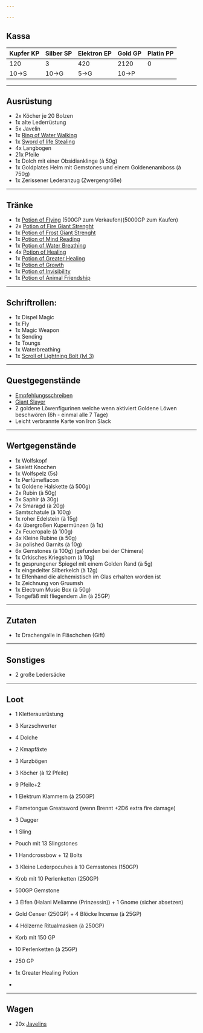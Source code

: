 ```yaml
---

---
```

## Kassa

| Kupfer KP | Silber SP | Elektron EP | Gold GP | Platin PP |
| --------- | --------- | ----------- | ------- | --------- |
| 120       | 3         | 420         | 2120    | 0         |
| 10->S     | 10->G     | 5->G        | 10->P   |           |

---
## Ausrüstung
- 2x Köcher je 20 Bolzen
- 1x alte Lederrüstung
- 5x Javelin
- 1x [Ring of Water Walking](https://www.dndbeyond.com/magic-items/4737-ring-of-water-walking) 
- 1x [Sword of life Stealing](https://www.dndbeyond.com/magic-items/5390-sword-of-life-stealing)
- 4x Langbogen
- 21x Pfeile
- 1x Dolch mit einer Obsidianklinge (à 50g)
- 1x Goldplates Helm mit Gemstones und einem Goldenenamboss (à 750g)
- 1x Zerissener Lederanzug (Zwergengröße)

---
## Tränke
- 1x [Potion of Flying](https://www.dndbeyond.com/magic-items/4704-potion-of-flying) (500GP zum Verkaufen)(5000GP zum Kaufen)
- 2x [Potion of Fire Giant Strenght](https://www.dndbeyond.com/magic-items/5417-potion-of-giant-strength) 
- 1x [Potion of Frost Giant Strenght](https://www.dndbeyond.com/magic-items/5417-potion-of-giant-strength) 
- 1x [Potion of Mind Reading](https://www.dndbeyond.com/magic-items/4711-potion-of-mind-reading) 
- 1x [Potion of Water Breathing](https://www.dndbeyond.com/magic-items/4715-potion-of-water-breathing) 
- 4x [Potion of Healing](https://www.dndbeyond.com/magic-items/4708-potion-of-healing) 
- 1x [Potion of Greater Healing](https://www.dndbeyond.com/magic-items/5133-potion-of-healing-greater) 
- 1x [Potion of Growth](https://www.dndbeyond.com/magic-items/4707-potion-of-growth)  
- 1x [Potion of Invisibility](https://www.dndbeyond.com/magic-items/4710-potion-of-invisibility) 
- 1x [Potion of Animal Friendship](https://www.dndbeyond.com/magic-items/4700-potion-of-animal-friendship)

---
## Schriftrollen:
- 1x Dispel Magic
- 1x Fly
- 1x Magic Weapon
- 1x Sending
- 1x Toungs
- 1x Waterbreathing
- 1x [Scroll of Lightning Bolt (lvl 3)](https://www.dndbeyond.com/spells/2167-lightning-bolt)

---
## Questgegenstände
- [Empfehlungsschreiben](Quests/Abgeschlossen/Quest%207) 
- [Giant Slayer](Gegenstände/Giantslayer)
- 2 goldene Löwenfigurinen welche wenn aktiviert Goldene Löwen beschwören (6h - einmal alle 7 Tage)
- Leicht verbrannte Karte von Iron Slack

---
## Wertgegenstände
- 1x Wolfskopf
- Skelett Knochen
- 1x Wolfspelz (5s)
- 1x Perfümeflacon
- 1x Goldene Halskette  (à 500g)
- 2x Rubin (à 50g)
- 5x Saphir (à 30g)
- 7x Smaragd (à 20g)
- Samtschatule (à 100g)
- 1x roher Edelstein (à 15g)
- 4x übergroßen Kupermünzen (à 1s)
- 2x Feueropale (à 100g)
- 4x Kleine Rubine (à 50g)
- 3x polished Garnits (à 10g)
- 6x Gemstones (à 100g) (gefunden bei der Chimera)
- 1x Orkisches Kriegshorn (à 10g)
- 1x gesprungener Spiegel mit einem Golden Rand (à 5g)
- 1x eingedelter Silberkelch (à 12g)
- 1x Elfenhand die alchemistisch im Glas erhalten worden ist
- 1x Zeichnung von Gruumsh
- 1x Electrum Music Box (à 50g)
- Tongefäß mit fliegendem Jin (à 25GP)

---
## Zutaten
- 1x Drachengalle in Fläschchen (Gift)

---

## Sonstiges
- 2 große Ledersäcke

---
## Loot
- 1 Kletterausrüstung

- 3 Kurzschwerter
- 4 Dolche
- 2 Kmapfäxte
- 3 Kurzbögen
- 3 Köcher (à 12 Pfeile)
- 9 Pfeile+2
- 1 Elektrum Klammern (à 250GP)
- Flametongue Greatsword (wenn Brennt +2D6 extra fire damage)
- 3 Dagger
- 1 Sling
- Pouch mit 13 Slingstones
- 1 Handcrossbow + 12 Bolts
- 3 Kleine Lederpocuhes à 10 Gemsstones (150GP)
- Krob mit 10 Perlenketten (250GP)
- 500GP Gemstone
- 3 Elfen (Halani Meliamne (Prinzessin)) + 1 Gnome (sicher absetzen)
- Gold Censer (250GP) + 4 Blöcke Incense (à 25GP)
- 4 Hölzerne Ritualmasken (à 250GP)
- Korb mit 150 GP
- 10 Perlenketten (à 25GP)
- 250 GP
- 1x Greater Healing Potion
- 

---

## Wagen
- 20x [Javelins](https://www.dndbeyond.com/equipment/8-javelin)